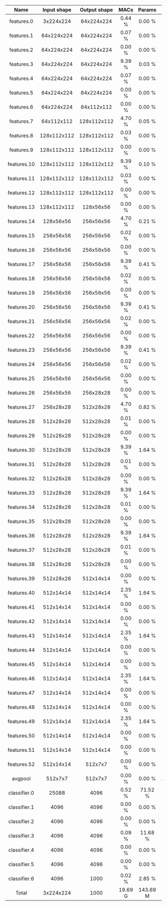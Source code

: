 | Name         | Input shape | Output shape |     MACs |   Params | Description        |
|:------------:|:-----------:|:------------:|:--------:|:--------:|:------------------:|
| features.0   |  3x224x224  |  64x224x224  |   0.44 % |   0.00 % | Conv2d k=3 p=1 s=1 |
| features.1   |  64x224x224 |  64x224x224  |   0.07 % |   0.00 % | BatchNorm2d        |
| features.2   |  64x224x224 |  64x224x224  |   0.00 % |   0.00 % | ReLU               |
| features.3   |  64x224x224 |  64x224x224  |   9.39 % |   0.03 % | Conv2d k=3 p=1 s=1 |
| features.4   |  64x224x224 |  64x224x224  |   0.07 % |   0.00 % | BatchNorm2d        |
| features.5   |  64x224x224 |  64x224x224  |   0.00 % |   0.00 % | ReLU               |
| features.6   |  64x224x224 |  64x112x112  |   0.00 % |   0.00 % | MaxPool2d k=2 s=2  |
| features.7   |  64x112x112 | 128x112x112  |   4.70 % |   0.05 % | Conv2d k=3 p=1 s=1 |
| features.8   | 128x112x112 | 128x112x112  |   0.03 % |   0.00 % | BatchNorm2d        |
| features.9   | 128x112x112 | 128x112x112  |   0.00 % |   0.00 % | ReLU               |
| features.10  | 128x112x112 | 128x112x112  |   9.39 % |   0.10 % | Conv2d k=3 p=1 s=1 |
| features.11  | 128x112x112 | 128x112x112  |   0.03 % |   0.00 % | BatchNorm2d        |
| features.12  | 128x112x112 | 128x112x112  |   0.00 % |   0.00 % | ReLU               |
| features.13  | 128x112x112 |  128x56x56   |   0.00 % |   0.00 % | MaxPool2d k=2 s=2  |
| features.14  |  128x56x56  |  256x56x56   |   4.70 % |   0.21 % | Conv2d k=3 p=1 s=1 |
| features.15  |  256x56x56  |  256x56x56   |   0.02 % |   0.00 % | BatchNorm2d        |
| features.16  |  256x56x56  |  256x56x56   |   0.00 % |   0.00 % | ReLU               |
| features.17  |  256x56x56  |  256x56x56   |   9.39 % |   0.41 % | Conv2d k=3 p=1 s=1 |
| features.18  |  256x56x56  |  256x56x56   |   0.02 % |   0.00 % | BatchNorm2d        |
| features.19  |  256x56x56  |  256x56x56   |   0.00 % |   0.00 % | ReLU               |
| features.20  |  256x56x56  |  256x56x56   |   9.39 % |   0.41 % | Conv2d k=3 p=1 s=1 |
| features.21  |  256x56x56  |  256x56x56   |   0.02 % |   0.00 % | BatchNorm2d        |
| features.22  |  256x56x56  |  256x56x56   |   0.00 % |   0.00 % | ReLU               |
| features.23  |  256x56x56  |  256x56x56   |   9.39 % |   0.41 % | Conv2d k=3 p=1 s=1 |
| features.24  |  256x56x56  |  256x56x56   |   0.02 % |   0.00 % | BatchNorm2d        |
| features.25  |  256x56x56  |  256x56x56   |   0.00 % |   0.00 % | ReLU               |
| features.26  |  256x56x56  |  256x28x28   |   0.00 % |   0.00 % | MaxPool2d k=2 s=2  |
| features.27  |  256x28x28  |  512x28x28   |   4.70 % |   0.82 % | Conv2d k=3 p=1 s=1 |
| features.28  |  512x28x28  |  512x28x28   |   0.01 % |   0.00 % | BatchNorm2d        |
| features.29  |  512x28x28  |  512x28x28   |   0.00 % |   0.00 % | ReLU               |
| features.30  |  512x28x28  |  512x28x28   |   9.39 % |   1.64 % | Conv2d k=3 p=1 s=1 |
| features.31  |  512x28x28  |  512x28x28   |   0.01 % |   0.00 % | BatchNorm2d        |
| features.32  |  512x28x28  |  512x28x28   |   0.00 % |   0.00 % | ReLU               |
| features.33  |  512x28x28  |  512x28x28   |   9.39 % |   1.64 % | Conv2d k=3 p=1 s=1 |
| features.34  |  512x28x28  |  512x28x28   |   0.01 % |   0.00 % | BatchNorm2d        |
| features.35  |  512x28x28  |  512x28x28   |   0.00 % |   0.00 % | ReLU               |
| features.36  |  512x28x28  |  512x28x28   |   9.39 % |   1.64 % | Conv2d k=3 p=1 s=1 |
| features.37  |  512x28x28  |  512x28x28   |   0.01 % |   0.00 % | BatchNorm2d        |
| features.38  |  512x28x28  |  512x28x28   |   0.00 % |   0.00 % | ReLU               |
| features.39  |  512x28x28  |  512x14x14   |   0.00 % |   0.00 % | MaxPool2d k=2 s=2  |
| features.40  |  512x14x14  |  512x14x14   |   2.35 % |   1.64 % | Conv2d k=3 p=1 s=1 |
| features.41  |  512x14x14  |  512x14x14   |   0.00 % |   0.00 % | BatchNorm2d        |
| features.42  |  512x14x14  |  512x14x14   |   0.00 % |   0.00 % | ReLU               |
| features.43  |  512x14x14  |  512x14x14   |   2.35 % |   1.64 % | Conv2d k=3 p=1 s=1 |
| features.44  |  512x14x14  |  512x14x14   |   0.00 % |   0.00 % | BatchNorm2d        |
| features.45  |  512x14x14  |  512x14x14   |   0.00 % |   0.00 % | ReLU               |
| features.46  |  512x14x14  |  512x14x14   |   2.35 % |   1.64 % | Conv2d k=3 p=1 s=1 |
| features.47  |  512x14x14  |  512x14x14   |   0.00 % |   0.00 % | BatchNorm2d        |
| features.48  |  512x14x14  |  512x14x14   |   0.00 % |   0.00 % | ReLU               |
| features.49  |  512x14x14  |  512x14x14   |   2.35 % |   1.64 % | Conv2d k=3 p=1 s=1 |
| features.50  |  512x14x14  |  512x14x14   |   0.00 % |   0.00 % | BatchNorm2d        |
| features.51  |  512x14x14  |  512x14x14   |   0.00 % |   0.00 % | ReLU               |
| features.52  |  512x14x14  |   512x7x7    |   0.00 % |   0.00 % | MaxPool2d k=2 s=2  |
| avgpool      |   512x7x7   |   512x7x7    |   0.00 % |   0.00 % | AdaptiveAvgPool2d  |
| classifier.0 |    25088    |     4096     |   0.52 % |  71.52 % | Linear             |
| classifier.1 |     4096    |     4096     |   0.00 % |   0.00 % | ReLU               |
| classifier.2 |     4096    |     4096     |   0.00 % |   0.00 % | Dropout            |
| classifier.3 |     4096    |     4096     |   0.09 % |  11.68 % | Linear             |
| classifier.4 |     4096    |     4096     |   0.00 % |   0.00 % | ReLU               |
| classifier.5 |     4096    |     4096     |   0.00 % |   0.00 % | Dropout            |
| classifier.6 |     4096    |     1000     |   0.02 % |   2.85 % | Linear             |
| Total        |  3x224x224  |     1000     |  19.69 G | 143.69 M | VGG                |